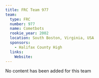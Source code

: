 ```yaml
---
title: FRC Team 977
team:
  type: FRC
  number: 977
  name: Cometbots
  rookie_year: 2002
  location: South Boston, Virginia, USA
  sponsors:
    - Halifax County High
  links:
    Website: 
---
```

No content has been added for this team